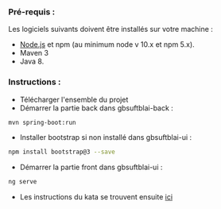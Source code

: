 ### Pré-requis :

Les logiciels suivants doivent être installés sur votre machine :

- [Node.js](https://nodejs.org/) et npm (au minimum node v 10.x et npm 5.x).
- Maven 3
- Java 8.

### Instructions :

  - Télécharger l'ensemble du projet
  - Démarrer la partie back dans gbsuftblai-back : 
  ```bash
  mvn spring-boot:run
  ```
  - Installer bootstrap si non installé dans gbsuftblai-ui : 
  ```bash
  npm install bootstrap@3 --save
  ```
  - Démarrer la partie front dans gbsuftblai-ui : 
  ```bash
  ng serve
  ```
  - Les instructions du kata se trouvent ensuite  [ici](http://localhost:4200/) 

